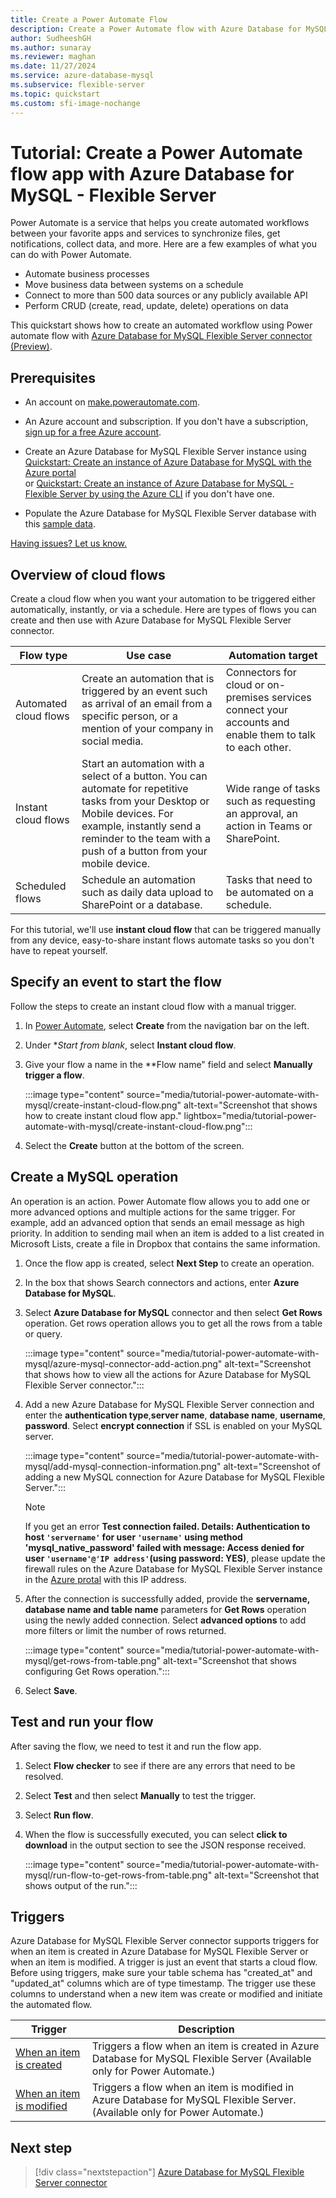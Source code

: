 ```yaml
---
title: Create a Power Automate Flow
description: Create a Power Automate flow with Azure Database for MySQL - Flexible Server.
author: SudheeshGH
ms.author: sunaray
ms.reviewer: maghan
ms.date: 11/27/2024
ms.service: azure-database-mysql
ms.subservice: flexible-server
ms.topic: quickstart
ms.custom: sfi-image-nochange
---
```


# Tutorial: Create a Power Automate flow app with Azure Database for MySQL - Flexible Server

Power Automate is a service that helps you create automated workflows between your favorite apps and services to synchronize files, get notifications, collect data, and more. Here are a few examples of what you can do with Power Automate.

- Automate business processes
- Move business data between systems on a schedule
- Connect to more than 500 data sources or any publicly available API
- Perform CRUD (create, read, update, delete) operations on data

This quickstart shows how to create an automated workflow using Power automate flow with [Azure Database for MySQL Flexible Server connector (Preview)](/connectors/azuremysql/).

## Prerequisites

- An account on [make.powerautomate.com](https://make.powerautomate.com).

- An Azure account and subscription. If you don't have a subscription, [sign up for a free Azure account](https://azure.microsoft.com/free).

- Create an Azure Database for MySQL Flexible Server instance using [Quickstart: Create an instance of Azure Database for MySQL with the Azure portal](quickstart-create-server-portal.md) <br/> or [Quickstart: Create an instance of Azure Database for MySQL - Flexible Server by using the Azure CLI](quickstart-create-server-cli.md) if you don't have one.
- Populate the Azure Database for MySQL Flexible Server database with this [sample data](https://raw.githubusercontent.com/Azure-Samples/mysql-database-samples/main/mysqltutorial.org/mysql-classicmodesl.sql).

[Having issues? Let us know.](https://github.com/MicrosoftDocs/azure-docs/issues)

## Overview of cloud flows

Create a cloud flow when you want your automation to be triggered either automatically, instantly, or via a schedule. Here are types of flows you can create and then use with Azure Database for MySQL Flexible Server connector.

| **Flow type** | **Use case** | **Automation target** |
| --- | --- | --- |
| Automated cloud flows | Create an automation that is triggered by an event such as arrival of an email from a specific person, or a mention of your company in social media. | Connectors for cloud or on-premises services connect your accounts and enable them to talk to each other. |
| Instant cloud flows | Start an automation with a select of a button. You can automate for repetitive tasks from your Desktop or Mobile devices. For example, instantly send a reminder to the team with a push of a button from your mobile device. | Wide range of tasks such as requesting an approval, an action in Teams or SharePoint. |
| Scheduled flows | Schedule an automation such as daily data upload to SharePoint or a database. | Tasks that need to be automated on a schedule. |

For this tutorial, we'll use **instant cloud flow** that can be triggered manually from any device, easy-to-share instant flows automate tasks so you don't have to repeat yourself.

## Specify an event to start the flow

Follow the steps to create an instant cloud flow with a manual trigger.

1. In [Power Automate](https://make.powerautomate.com), select **Create** from the navigation bar on the left.
1. Under **Start from blank*, select **Instant cloud flow**.
1. Give your flow a name in the **Flow name" field and select **Manually trigger a flow**.

   :::image type="content" source="media/tutorial-power-automate-with-mysql/create-instant-cloud-flow.png" alt-text="Screenshot that shows how to create instant cloud flow app." lightbox="media/tutorial-power-automate-with-mysql/create-instant-cloud-flow.png":::

1. Select the **Create** button at the bottom of the screen.

## Create a MySQL operation

An operation is an action. Power Automate flow allows you to add one or more advanced options and multiple actions for the same trigger. For example, add an advanced option that sends an email message as high priority. In addition to sending mail when an item is added to a list created in Microsoft Lists, create a file in Dropbox that contains the same information.

1. Once the flow app is created, select **Next Step** to create an operation.
1. In the box that shows Search connectors and actions, enter **Azure Database for MySQL**.
1. Select **Azure Database for MySQL** connector and then select **Get Rows** operation. Get rows operation allows you to get all the rows from a table or query.

   :::image type="content" source="media/tutorial-power-automate-with-mysql/azure-mysql-connector-add-action.png" alt-text="Screenshot that shows how to view all the actions for Azure Database for MySQL Flexible Server connector.":::

1. Add a new Azure Database for MySQL Flexible Server connection and enter the **authentication type**,**server name**, **database name**, **username**, **password**. Select **encrypt connection** if SSL is enabled on your MySQL server.

   :::image type="content" source="media/tutorial-power-automate-with-mysql/add-mysql-connection-information.png" alt-text="Screenshot of adding a new MySQL connection for Azure Database for MySQL Flexible Server.":::

   > [!NOTE]  
   > If you get an error **Test connection failed. Details: Authentication to host `'servername'` for user `'username'` using method 'mysql_native_password' failed with message: Access denied for user `'username'@'IP address'`(using password: YES)**, please update the firewall rules on the Azure Database for MySQL Flexible Server instance in the [Azure protal](https://portal.azure.com) with this IP address.

1. After the connection is successfully added, provide the **servername, database name and table name** parameters for **Get Rows** operation using the newly added connection. Select **advanced options** to add more filters or limit the number of rows returned.

   :::image type="content" source="media/tutorial-power-automate-with-mysql/get-rows-from-table.png" alt-text="Screenshot that shows configuring Get Rows operation.":::

1. Select **Save**.

## Test and run your flow

After saving the flow, we need to test it and run the flow app.

1. Select **Flow checker** to see if there are any errors that need to be resolved.
1. Select **Test** and then select **Manually** to test the trigger.
1. Select **Run flow**.
1. When the flow is successfully executed, you can select **click to download** in the output section to see the JSON response received.

   :::image type="content" source="media/tutorial-power-automate-with-mysql/run-flow-to-get-rows-from-table.png" alt-text="Screenshot that shows output of the run.":::

## Triggers

Azure Database for MySQL Flexible Server connector supports triggers for when an item is created in Azure Database for MySQL Flexible Server or when an item is modified. A trigger is just an event that starts a cloud flow. Before using triggers, make sure your table schema has "created_at" and "updated_at" columns which are of type timestamp. The trigger use these columns to understand when a new item was create or modified and initiate the automated flow.

| Trigger | Description |
| --- | --- |
| [When an item is created](/connectors/azuremysql/#when-an-item-is-created) | Triggers a flow when an item is created in Azure Database for MySQL Flexible Server (Available only for Power Automate.) |
| [When an item is modified](/connectors/azuremysql/#when-an-item-is-modified) | Triggers a flow when an item is modified in Azure Database for MySQL Flexible Server. (Available only for Power Automate.) |

## Next step

> [!div class="nextstepaction"]
> [Azure Database for MySQL Flexible Server connector](/connectors/azuremysql/)
